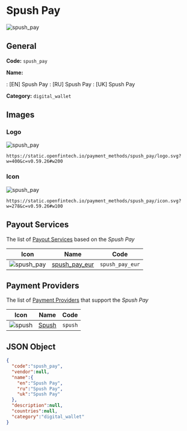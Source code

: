 
# Spush Pay 
![spush_pay](https://static.openfintech.io/payment_methods/spush_pay/logo.svg?w=400&c=v0.59.26#w200)  

## General 
**Code:** `spush_pay` 
 
**Name:** 
 
:	[EN] Spush Pay 
:	[RU] Spush Pay 
:	[UK] Spush Pay 
 
**Category:** `digital_wallet` 
 

## Images 

### Logo 
![spush_pay](https://static.openfintech.io/payment_methods/spush_pay/logo.svg?w=400&c=v0.59.26#w200)  

```
https://static.openfintech.io/payment_methods/spush_pay/logo.svg?w=400&c=v0.59.26#w200
```  

### Icon 
![spush_pay](https://static.openfintech.io/payment_methods/spush_pay/icon.svg?w=278&c=v0.59.26#w100)  

```
https://static.openfintech.io/payment_methods/spush_pay/icon.svg?w=278&c=v0.59.26#w100
```  

## Payout Services 
 
The list of [Payout Services](/payout-services/) based on the _Spush Pay_ 

|Icon|Name|Code| 
|:---:|:---:|:---:| 
|![spush_pay](https://static.openfintech.io/payout_methods/spush_pay/icon.svg?w=278&c=v0.59.26#w40) |[spush_pay_eur](/payout-services/spush_pay_eur/)|`spush_pay_eur`| 
 

## Payment Providers 
 
The list of [Payment Providers](/payment-providers/) that support the _Spush Pay_ 

|Icon|Name|Code| 
|:---:|:---:|:---:| 
|![spush](https://static.openfintech.io/payment_providers/spush/icon.svg?w=278&c=v0.59.26#w100) |[Spush](/payment-providers/spush/)|`spush`| 
 

## JSON Object 

```json
{
  "code":"spush_pay",
  "vendor":null,
  "name":{
    "en":"Spush Pay",
    "ru":"Spush Pay",
    "uk":"Spush Pay"
  },
  "description":null,
  "countries":null,
  "category":"digital_wallet"
}
```  
